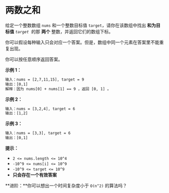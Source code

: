 # 两数之和

给定一个整数数组 `nums` 和一个整数目标值 `target`，请你在该数组中找出 **和为目标值** *`target`*  的那 **两个** 整数，并返回它们的数组下标。

你可以假设每种输入只会对应一个答案。但是，数组中同一个元素在答案里不能重复出现。

你可以按任意顺序返回答案。

**示例 1：**

```txt
输入：nums = [2,7,11,15], target = 9
输出：[0,1]
解释：因为 nums[0] + nums[1] == 9 ，返回 [0, 1] 。
```

**示例 2：**

```txt
输入：nums = [3,2,4], target = 6
输出：[1,2]
```

**示例 3：**

```txt
输入：nums = [3,3], target = 6
输出：[0,1]
```

**提示：**

- `2 <= nums.length <= 10^4`
- `-10^9 <= nums[i] <= 10^9`
- `-10^9 <= target <= 10^9`
- **只会存在一个有效答案**

**进阶：**你可以想出一个时间复杂度小于 `O(n^2)` 的算法吗？
